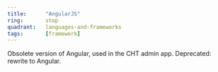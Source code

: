 ```yaml
---
title:      "AngularJS"
ring:       stop
quadrant:   languages-and-frameworks
tags:       [framework]
---
```


Obsolete version of Angular, used in the CHT admin app. Deprecated: rewrite to Angular.